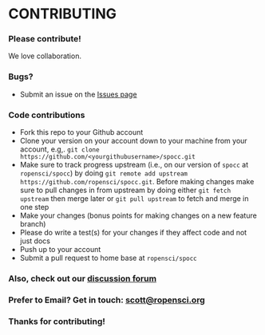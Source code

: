 # CONTRIBUTING #

### Please contribute!

We love collaboration.

### Bugs?

* Submit an issue on the [Issues page](https://github.com/ropensci/spocc/issues)

### Code contributions

* Fork this repo to your Github account
* Clone your version on your account down to your machine from your account, e.g,. `git clone https://github.com/<yourgithubusername>/spocc.git`
* Make sure to track progress upstream (i.e., on our version of `spocc` at `ropensci/spocc`) by doing `git remote add upstream https://github.com/ropensci/spocc.git`. Before making changes make sure to pull changes in from upstream by doing either `git fetch upstream` then merge later or `git pull upstream` to fetch and merge in one step
* Make your changes (bonus points for making changes on a new feature branch)
* Please do write a test(s) for your changes if they affect code and not just docs
* Push up to your account
* Submit a pull request to home base at `ropensci/spocc`

### Also, check out our [discussion forum](https://discuss.ropensci.org)

### Prefer to Email? Get in touch: [scott@ropensci.org](mailto:scott@ropensci.org)

### Thanks for contributing!
